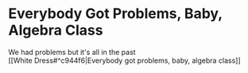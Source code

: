 # Everybody Got Problems, Baby, Algebra Class

We had problems but it's all in the past  
[[White Dress#^c944f6|Everybody got problems, baby, algebra class]]
